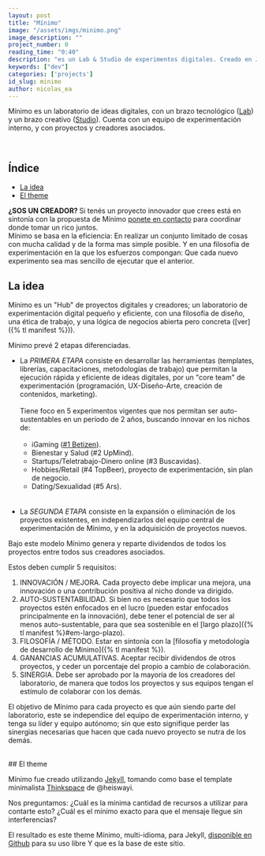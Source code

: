 ```yaml
---
layout: post
title: "Mínimo"
image: "/assets/imgs/minimo.png"
image_description: ""
project_number: 0
reading_time: "0:40"
description: "es un Lab & Studio de experimentos digitales. Creado en Jekyll con ♥"
keywords: ["dev"]
categories: ['projects']
id_slug: minimo
author: nicolas_ea
---
```


Mínimo es un laboratorio de ideas digitales,
con un brazo tecnológico (<a href="{% tl projects %}">Lab</a>) y un brazo creativo (<a target="_blank" href="{{ site.instagram_username }}">Studio</a>). Cuenta con un equipo de experimentación interno, y con proyectos y creadores asociados.

<br>

## Índice

* <a href="#la-idea">La idea</a>
* <a href="#el-theme">El theme</a>

<div class="alert alert-warning text-center mt-5 mb-2" role="alert"> <strong>¿SOS UN CREADOR? </strong> Si tenés un proyecto innovador que crees está en sintonía con la propuesta de Mínimo <a href="{{site.whatsapp}}" rel="nofollow" target="_blank">ponete en contacto</a> para coordinar donde tomar un rico <i class="fas fa-mug-hot"></i> juntos. </div>

<div class="alert alert-info mb-5 text-center" role="alert">
Mínimo se basa en la eficiencia: En realizar
un conjunto limitado de cosas con mucha calidad y de la forma mas simple posible.
Y en una filosofía de experimentación en la que los esfuerzos compongan:
Que cada nuevo experimento sea mas sencillo de ejecutar que el anterior.
</div>

## La idea

Mínimo es un "Hub" de proyectos digitales y creadores;
un laboratorio de experimentación digital pequeño y eficiente, con una filosofía de diseño,
una ética de trabajo, y una lógica de negocios abierta pero concreta ([ver]({% tl manifest %})).

Mínimo prevé 2 etapas diferenciadas.

* La <i class="bg-black">PRIMERA ETAPA</i> consiste en desarrollar las herramientas
(templates, librerías, capacitaciones, metodologías de trabajo) que permitan la
ejecución rápida y eficiente de ideas digitales, por un "core team" de
experimentación (programación, UX-Diseño-Arte, creación de contenidos, marketing).
<br><br>
Tiene foco en 5 experimentos vigentes que nos permitan ser auto-sustentables
en  un período de 2 años, buscando innovar en los nichos de:
<br><br>
  * iGaming ([#1 Betizen](/2019/3/)).
  * Bienestar y Salud (#2 UpMind).
  * Startups/Teletrabajo-Dinero online (#3 Buscavidas).
  * Hobbies/Retail (#4 TopBeer), proyecto de experimentación, sin plan de negocio.
  * Dating/Sexualidad (#5 Ars).  
<br><br>
* La <i class="bg-black">SEGUNDA ETAPA</i> consiste en la expansión o
eliminación de los proyectos existentes,
en independizarlos del equipo central de experimentación de Mínimo, y en la
adquisición de proyectos nuevos.

<div class="alert alert-warning text-center mt-5 mb-5" role="alert">
Bajo este modelo Mínimo genera y reparte dividendos de todos los proyectos
entre todos sus creadores asociados.
</div>

Estos deben cumplir 5 requisitos:

1. INNOVACIÓN / MEJORA. Cada proyecto debe implicar una mejora, una innovación o una contribución positiva al nicho donde va dirigido.
2. AUTO-SUSTENTABILIDAD. Si bien no es necesario que todos los proyectos estén enfocados en el lucro (pueden estar enfocados principalmente en la innovación), debe tener el potencial de ser al menos auto-sustentable, para que sea sostenible en el [largo plazo]({% tl manifest %}#em-largo-plazo).
3. FILOSOFÍA / MÉTODO. Estar en sintonía con la [filosofía y metodología de desarrollo de Mínimo]({% tl manifest %}).
4. GANANCIAS ACUMULATIVAS. Aceptar recibir dividendos de otros proyectos, y ceder un porcentaje del propio
a cambio de colaboración.
5. SINERGIA. Debe ser aprobado por la mayoría de los creadores del laboratorio,
de manera que todos los proyectos y sus equipos tengan el estímulo de colaborar con los demás.

El objetivo de Mínimo para cada proyecto es que aún siendo parte del laboratorio, este se independice del equipo
de experimentación interno, y tenga su líder y equipo autónomo; sin que esto signifique perder las sinergias necesarias
que hacen que cada nuevo proyecto se nutra de los demás.


<br>
## El theme

Mínimo fue creado utilizando [Jekyll](https://jekyllrb.com/), tomando como base el template minimalista [Thinkspace](https://github.com/heiswayi/thinkspace) de @heiswayi.

Nos preguntamos:
¿Cuál es la mínima cantidad de recursos a utilizar para contarte esto?
¿Cuál es el mínimo exacto para que el mensaje llegue sin interferencias?

El resultado es este theme Mínimo, multi-idioma, para Jekyll, [disponible en Github](https://github.com/minimo-io/minimo) para su uso libre <i class="fas fa-hand-rock"></i> Y que es la base de este sitio.

<br>
